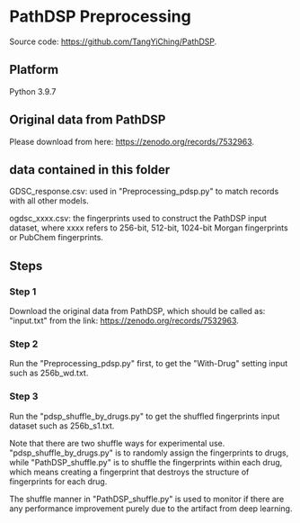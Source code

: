 # PathDSP Preprocessing

Source code: <https://github.com/TangYiChing/PathDSP>.

## Platform

Python 3.9.7

## Original data from PathDSP
Please download from here: https://zenodo.org/records/7532963.

## data contained in this folder
GDSC_response.csv: used in "Preprocessing_pdsp.py" to match records with all other models.

ogdsc_xxxx.csv: the fingerprints used to construct the PathDSP input dataset, where xxxx refers to 256-bit, 512-bit, 1024-bit Morgan fingerprints or PubChem fingerprints.

## Steps
### Step 1
Download the original data from PathDSP, which should be called as: "input.txt" from the link: https://zenodo.org/records/7532963.

### Step 2
Run the "Preprocessing_pdsp.py" first, to get the "With-Drug" setting input such as 256b_wd.txt.

### Step 3
Run the "pdsp_shuffle_by_drugs.py" to get the shuffled fingerprints input dataset such as 256b_s1.txt.

Note that there are two shuffle ways for experimental use. "pdsp_shuffle_by_drugs.py" is to randomly assign the fingerprints to drugs, while "PathDSP_shuffle.py" is to shuffle the fingerprints within each drug, which means creating a fingerprint that destroys the structure of fingerprints for each drug.

The shuffle manner in "PathDSP_shuffle.py" is used to monitor if there are any performance improvement purely due to the artifact from deep learning.


